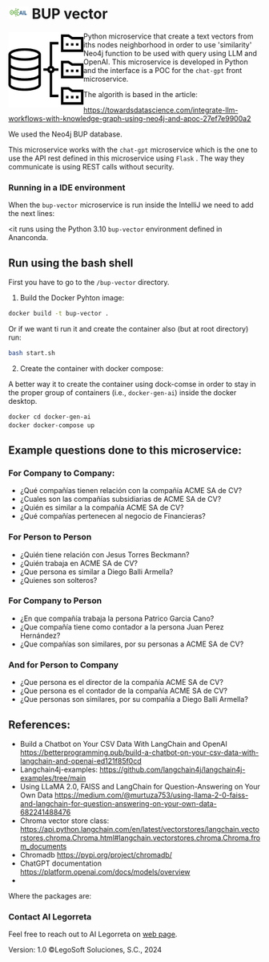 # <img height="25" src="./images/AILLogoSmall.png" width="40"/> BUP vector

<a href="https://www.legosoft.com.mx"><img height="150px" src="./images/Icon.png" alt="AI Legorreta" align="left"/></a>
Python microservice that create a text vectors from iths nodes neighborhood in order to use 'similarity' Neo4j function
to be used with query using LLM and OpenAI. This microservice is developed in Python and the interface is a POC for
the `chat-gpt`  front microservice.

The algorith is based in the article:

https://towardsdatascience.com/integrate-llm-workflows-with-knowledge-graph-using-neo4j-and-apoc-27ef7e9900a2

We used the Neo4j BUP database.

This microservice works with the `chat-gpt` microservice which is the one to use the API rest defined
in this microservice using `Flask` . The way they communicate is using REST calls without security.

### Running in a IDE environment

When the `bup-vector` microservice is run inside the IntelliJ we need to add the next lines:

<it runs using the Python 3.10 `bup-vector` environment defined in Ananconda.

## Run using the bash shell

First you have to go to the `/bup-vector` directory.

1. Build the Docker Pyhton image:

```bash
docker build -t bup-vector .
```

Or if we want ti run it and create the container also (but at root directory) run:

```bash
bash start.sh 
```

2. Create the container with docker compose:

A better way it to create the container using dock-comse in order to stay in the proper group of
containers (i.e., `docker-gen-ai`) inside the docker desktop.

```bash
docker cd docker-gen-ai
docker docker-compose up
```

## Example questions done to this microservice:

### For Company to Company:

- ¿Qué compañías tienen relación con la compañía ACME SA de CV?
- ¿Cuales son las compañías subsidiarias de ACME SA de CV?
- ¿Quién es similar a la compañía ACME SA de CV?
- ¿Qué compañías pertenecen al negocio de Financieras?

### For Person to Person

- ¿Quién tiene relación con Jesus Torres Beckmann?
- ¿Quién trabaja en ACME SA de CV?
- ¿Que persona es similar a Diego Balli Armella?
- ¿Quienes son solteros?

### For Company to Person

- ¿En que compañía trabaja la persona Patrico Garcia Cano?
- ¿Que compañía tiene como contador a la persona Juan Perez Hernández?
- ¿Que compañías son similares, por su personas a ACME SA de CV?

### And for Person to Company

- ¿Que persona es el director de la compañía ACME SA de CV?
- ¿Que persona es el contador de la compañía ACME SA de CV?
- ¿Que personas son similares, por su compañía a Diego Balli Armella?


## References:

- Build a Chatbot on Your CSV Data With LangChain and OpenAI
https://betterprogramming.pub/build-a-chatbot-on-your-csv-data-with-langchain-and-openai-ed121f85f0cd
- Langchain4j-examples:
https://github.com/langchain4j/langchain4j-examples/tree/main
- Using LLaMA 2.0, FAISS and LangChain for Question-Answering on Your Own Data
https://medium.com/@murtuza753/using-llama-2-0-faiss-and-langchain-for-question-answering-on-your-own-data-682241488476
- Chroma vector store class:
https://api.python.langchain.com/en/latest/vectorstores/langchain.vectorstores.chroma.Chroma.html#langchain.vectorstores.chroma.Chroma.from_documents
- Chromadb
https://pypi.org/project/chromadb/
- ChatGPT documentation
https://platform.openai.com/docs/models/overview
- 

Where the packages are: 



### Contact AI Legorreta

Feel free to reach out to AI Legorreta on [web page](https://legosoft.com.mx).


Version: 1.0
©LegoSoft Soluciones, S.C., 2024